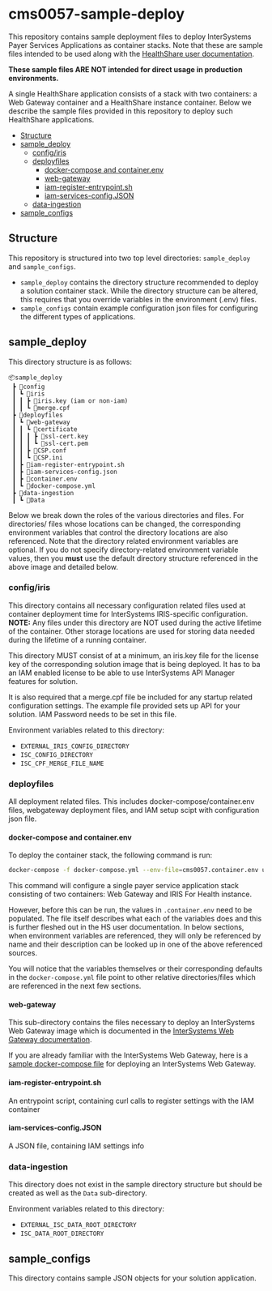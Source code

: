 <!-- omit in toc -->
# cms0057-sample-deploy

This repository contains sample deployment files to deploy InterSystems Payer Services Applications as container stacks. Note that these are sample files intended to be used along with the [HealthShare user documentation](https://docs.intersystems.com/hs202311/csp/docbook/DocBook.UI.Page.cls).

**These sample files ARE NOT intended for direct usage in production environments.**

A single HealthShare application consists of a stack with two containers:
a Web Gateway container and a HealthShare instance container.
Below we describe the sample files provided in this repository to deploy such HealthShare applications.

- [Structure](#structure)
- [sample\_deploy](#sample_deploy)
  - [config/iris](#configiris)
  - [deployfiles](#deployfiles)
    - [docker-compose and container.env](#docker-compose-and-containerenv)
    - [web-gateway](#web-gateway)
    - [iam-register-entrypoint.sh](#iam-register-entrypointsh)
    - [iam-services-config.JSON](#iam-services-configjson)
  - [data-ingestion](#data-ingestion)
- [sample\_configs](#sample_configs)


## Structure

This repository is structured into two top level directories: `sample_deploy` and `sample_configs`.
- `sample_deploy` contains the directory structure recommended to deploy a solution container stack. 
While the directory structure can be altered, this requires that you override variables in the environment (.env) files.
- `sample_configs` contain example configuration json files for configuring the different types of applications.

## sample_deploy

This directory structure is as follows:
```
📦sample_deploy
 ┣ 📂config
 ┃ ┗ 📂iris
 ┃ ┃ ┣ 📜iris.key (iam or non-iam)
 ┃ ┃ ┗ 📜merge.cpf
 ┣ 📂deployfiles
 ┃ ┗ 📂web-gateway
 ┃ ┃ ┗ 📂certificate
 ┃ ┃ ┃ ┣ 📜ssl-cert.key
 ┃ ┃ ┃ ┗ 📜ssl-cert.pem
 ┃ ┃ ┣ 📜CSP.conf
 ┃ ┃ ┗ 📜CSP.ini
 ┃ ┣ 📜iam-register-entrypoint.sh
 ┃ ┣ 📜iam-services-config.json
 ┃ ┣ 📜container.env
 ┃ ┗ 📜docker-compose.yml
 ┣ 📂data-ingestion
 ┃ ┗ 📂Data

```

Below we break down the roles of the various directories and files. For directories/
files whose locations can be changed, the corresponding environment variables that 
control the directory locations are also referenced. Note that the directory related 
environment variables are optional. If you do not specify directory-related environment
variable values, then you **must** use the default directory structure referenced in 
the above image and detailed below.

### config/iris

This directory contains all necessary configuration related files used at container 
deployment time for InterSystems IRIS-specific configuration.
**NOTE:** Any files under this directory are NOT used during the active lifetime of the 
container. Other storage locations are used for storing data needed during the 
lifetime of a running container.

This directory MUST consist of at a minimum, an iris.key file for the license key 
of the corresponding solution image that is being deployed. It has to ba an IAM enabled license to be able to use InterSystems API Manager features for solution.

It is also required that a merge.cpf file be included for any startup related 
configuration settings. The example file provided sets up API for your solution. IAM Password needs to be set in this file.

Environment variables related to this directory: 
- `EXTERNAL_IRIS_CONFIG_DIRECTORY`
- `ISC_CONFIG_DIRECTORY`
- `ISC_CPF_MERGE_FILE_NAME`

### deployfiles
All deployment related files. This includes docker-compose/container.env files, webgateway deployment files, and IAM setup scipt with configuration json file.


#### docker-compose and container.env

To deploy the container stack, the following command is run:
```bash
docker-compose -f docker-compose.yml --env-file=cms0057.container.env up
```

This command will configure a single payer service application stack consisting of two containers: Web Gateway and IRIS For Health instance.

However, before this can be run, the values in `.container.env` need to be populated. The file itself describes what each of the variables does and this is further fleshed out in the HS user documentation. 
In below sections, when environment variables are referenced, they will only be referenced
by name and their description can be looked up in one of the above referenced sources.

You will notice that the variables themselves or their corresponding defaults in the `docker-compose.yml` file point to other relative directories/files which are referenced in the next few sections.

#### web-gateway

This sub-directory contains the files necessary to deploy an InterSystems 
Web Gateway image which is documented in the [InterSystems Web Gateway documentation](https://docs.intersystems.com/irislatest/csp/docbook/DocBook.UI.Page.cls?KEY=GCGI).

If you are already familiar with the InterSystems Web Gateway, here is a 
[sample docker-compose file](https://github.com/intersystems-community/webgateway-examples/tree/master/demo-compose) 
for deploying an InterSystems Web Gateway.

#### iam-register-entrypoint.sh

An entrypoint script, containing curl calls to register settings with the IAM container

#### iam-services-config.JSON

A JSON file, containing IAM settings info

### data-ingestion

This directory does not exist in the sample directory structure but should be created 
as well as the `Data` sub-directory.

Environment variables related to this directory: 
- `EXTERNAL_ISC_DATA_ROOT_DIRECTORY`
- `ISC_DATA_ROOT_DIRECTORY`


## sample_configs

This directory contains sample JSON objects for your solution application.